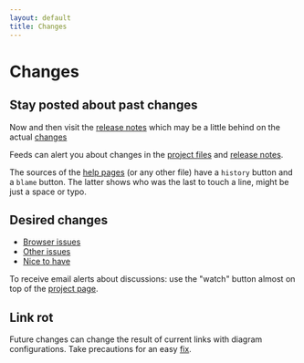 ```yaml
---
layout: default
title: Changes
---
```


Changes
=======

Stay posted about past changes
------------------------------

Now and then visit the [release notes] which may be a little behind on the actual [changes]

[release notes]: https://github.com/d-bl/GroundForge/releases
[changes]: https://github.com/d-bl/GroundForge/commits/gh-pages
[project page]: https://github.com/d-bl/GroundForge

Feeds can alert you about changes in the [project files] and [release notes].

The sources of the [help pages] (or any other file) have a `history` button and a `blame` button.
The latter shows who was the last to touch a line, might be just a space or typo.

[project files]: https://github.com/d-bl/GroundForge/commits/gh-pages.atom
[release notes]: https://github.com/d-bl/GroundForge/releases.atom
[help pages]: https://github.com/jo-pol/GroundForge/tree/master/docs/help

Desired changes
---------------

* [Browser issues](https://github.com/d-bl/GroundForge/issues?q=is%3Aissue+is%3Aopen+label%3A%22Browser+support%22)
* [Other issues](https://github.com/d-bl/GroundForge/issues?utf8=%E2%9C%93&q=is%3Aissue+is%3Aopen+-label%3A%22Browser+support%22+-label%3A%22nice+to+have%22+)
* [Nice to have](https://github.com/d-bl/GroundForge/issues?utf8=%E2%9C%93&q=is%3Aissue%20is%3Aopen%20label%3A%22nice%20to%20have%22%20)

To receive email alerts about discussions: use the "watch" button almost on top of the [project page].

Link rot
--------

Future changes can change the result of current links with diagram configurations.
Take precautions for an easy [fix].

[fix]: /GroundForge/help/Fix-Old-Links
